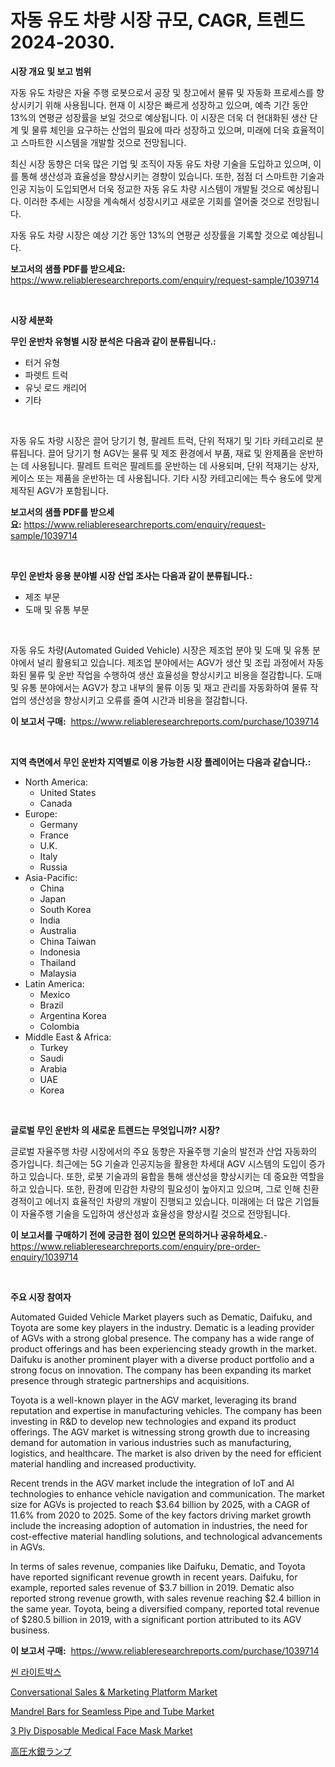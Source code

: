 <p><h1>자동 유도 차량 시장 규모, CAGR, 트렌드 2024-2030.</h1></p><p><strong>시장 개요 및 보고 범위</strong></p>
<p><p>자동 유도 차량은 자율 주행 로봇으로서 공장 및 창고에서 물류 및 자동화 프로세스를 향상시키기 위해 사용됩니다. 현재 이 시장은 빠르게 성장하고 있으며, 예측 기간 동안 13%의 연평균 성장률을 보일 것으로 예상됩니다. 이 시장은 더욱 더 현대화된 생산 단계 및 물류 체인을 요구하는 산업의 필요에 따라 성장하고 있으며, 미래에 더욱 효율적이고 스마트한 시스템을 개발할 것으로 전망됩니다.</p><p>최신 시장 동향은 더욱 많은 기업 및 조직이 자동 유도 차량 기술을 도입하고 있으며, 이를 통해 생산성과 효율성을 향상시키는 경향이 있습니다. 또한, 점점 더 스마트한 기술과 인공 지능이 도입되면서 더욱 정교한 자동 유도 차량 시스템이 개발될 것으로 예상됩니다. 이러한 추세는 시장을 계속해서 성장시키고 새로운 기회를 열어줄 것으로 전망됩니다.</p><p>자동 유도 차량 시장은 예상 기간 동안 13%의 연평균 성장률을 기록할 것으로 예상됩니다.</p></p>
<p><strong>보고서의 샘플 PDF를 받으세요:</strong> <a href="https://www.reliableresearchreports.com/enquiry/request-sample/1039714">https://www.reliableresearchreports.com/enquiry/request-sample/1039714</a></p>
<p>&nbsp;</p>
<p><strong>시장 세분화</strong></p>
<p><strong>무인 운반차 유형별 시장 분석은 다음과 같이 분류됩니다.:</strong></p>
<p><ul><li>터거 유형</li><li>파렛트 트럭</li><li>유닛 로드 캐리어</li><li>기타</li></ul></p>
<p>&nbsp;</p>
<p><p>자동 유도 차량 시장은 끌어 당기기 형, 팔레트 트럭, 단위 적재기 및 기타 카테고리로 분류됩니다. 끌어 당기기 형 AGV는 물류 및 제조 환경에서 부품, 재료 및 완제품을 운반하는 데 사용됩니다. 팔레트 트럭은 팔레트를 운반하는 데 사용되며, 단위 적재기는 상자, 케이스 또는 제품을 운반하는 데 사용됩니다. 기타 시장 카테고리에는 특수 용도에 맞게 제작된 AGV가 포함됩니다.</p></p>
<p><strong>보고서의 샘플 PDF를 받으세요:</strong>&nbsp;<a href="https://www.reliableresearchreports.com/enquiry/request-sample/1039714">https://www.reliableresearchreports.com/enquiry/request-sample/1039714</a></p>
<p>&nbsp;</p>
<p><strong> 무인 운반차 응용 분야별 시장 산업 조사는 다음과 같이 분류됩니다.:</strong></p>
<p><ul><li>제조 부문</li><li>도매 및 유통 부문</li></ul></p>
<p>&nbsp;</p>
<p><p>자동 유도 차량(Automated Guided Vehicle) 시장은 제조업 분야 및 도매 및 유통 분야에서 널리 활용되고 있습니다. 제조업 분야에서는 AGV가 생산 및 조립 과정에서 자동화된 물류 및 운반 작업을 수행하여 생산 효율성을 향상시키고 비용을 절감합니다. 도매 및 유통 분야에서는 AGV가 창고 내부의 물류 이동 및 재고 관리를 자동화하여 물류 작업의 생산성을 향상시키고 오류를 줄여 시간과 비용을 절감합니다.</p></p>
<p><strong>이 보고서 구매:</strong>&nbsp; <a href="https://www.reliableresearchreports.com/purchase/1039714">https://www.reliableresearchreports.com/purchase/1039714</a></p>
<p>&nbsp;</p>
<p><strong>지역 측면에서 무인 운반차 지역별로 이용 가능한 시장 플레이어는 다음과 같습니다.:</strong></p>
<p><ul>
    <li>
        North America:
        <ul>
            <li>United States</li>
            <li>Canada</li>
        </ul>
    </li>
    <li>
        Europe:
        <ul>
            <li>Germany</li>
            <li>France</li>
            <li>U.K.</li>
            <li>Italy</li>
            <li>Russia</li>
        </ul>
    </li>
    <li>
        Asia-Pacific:
        <ul>
            <li>China</li>
            <li>Japan</li>
            <li>South Korea</li>
            <li>India</li>
            <li>Australia</li>
            <li>China Taiwan</li>
            <li>Indonesia</li>
            <li>Thailand</li>
            <li>Malaysia</li>
        </ul>
    </li>
    <li>
        Latin America:
        <ul>
            <li>Mexico</li>
            <li>Brazil</li>
            <li>Argentina Korea</li>
            <li>Colombia</li>
        </ul>
    </li>
    <li>
        Middle East & Africa:
        <ul>
            <li>Turkey</li>
            <li>Saudi</li>
            <li>Arabia</li>
            <li>UAE</li>
            <li>Korea</li>
        </ul>
    </li>
    </ul></p>
<p>&nbsp;</p>
<p><strong>글로벌 무인 운반차 의 새로운 트렌드는 무엇입니까? 시장?</strong></p>
<p><p>글로벌 자율주행 차량 시장에서의 주요 동향은 자율주행 기술의 발전과 산업 자동화의 증가입니다. 최근에는 5G 기술과 인공지능을 활용한 차세대 AGV 시스템의 도입이 증가하고 있습니다. 또한, 로봇 기술과의 융합을 통해 생산성을 향상시키는 데 중요한 역할을 하고 있습니다. 또한, 환경에 민감한 차량의 필요성이 높아지고 있으며, 그로 인해 친환경적이고 에너지 효율적인 차량의 개발이 진행되고 있습니다. 미래에는 더 많은 기업들이 자율주행 기술을 도입하여 생산성과 효율성을 향상시킬 것으로 전망됩니다.</p></p>
<p><strong>이 보고서를 구매하기 전에 궁금한 점이 있으면 문의하거나 공유하세요.</strong>- <a href="https://www.reliableresearchreports.com/enquiry/pre-order-enquiry/1039714">https://www.reliableresearchreports.com/enquiry/pre-order-enquiry/1039714</a></p>
<p>&nbsp;</p>
<p><strong>주요 시장 참여자</strong></p>
<p><p>Automated Guided Vehicle Market players such as Dematic, Daifuku, and Toyota are some key players in the industry. Dematic is a leading provider of AGVs with a strong global presence. The company has a wide range of product offerings and has been experiencing steady growth in the market. Daifuku is another prominent player with a diverse product portfolio and a strong focus on innovation. The company has been expanding its market presence through strategic partnerships and acquisitions.</p><p>Toyota is a well-known player in the AGV market, leveraging its brand reputation and expertise in manufacturing vehicles. The company has been investing in R&D to develop new technologies and expand its product offerings. The AGV market is witnessing strong growth due to increasing demand for automation in various industries such as manufacturing, logistics, and healthcare. The market is also driven by the need for efficient material handling and increased productivity.</p><p>Recent trends in the AGV market include the integration of IoT and AI technologies to enhance vehicle navigation and communication. The market size for AGVs is projected to reach $3.64 billion by 2025, with a CAGR of 11.6% from 2020 to 2025. Some of the key factors driving market growth include the increasing adoption of automation in industries, the need for cost-effective material handling solutions, and technological advancements in AGVs.</p><p>In terms of sales revenue, companies like Daifuku, Dematic, and Toyota have reported significant revenue growth in recent years. Daifuku, for example, reported sales revenue of $3.7 billion in 2019. Dematic also reported strong revenue growth, with sales revenue reaching $2.4 billion in the same year. Toyota, being a diversified company, reported total revenue of $280.5 billion in 2019, with a significant portion attributed to its AGV business.</p></p>
<p><strong>이 보고서 구매:</strong>&nbsp;&nbsp;<a href="https://www.reliableresearchreports.com/purchase/1039714">https://www.reliableresearchreports.com/purchase/1039714</a></p>
<p><p><a href="https://github.com/vsoq0zknh59/Market-Research-Report-List-1/blob/main/4736754239.md">씬 라이트박스</a></p><p><a href="https://issuu.com/reportprime-2/docs/conversational-sales-marketing-platform-market-siz">Conversational Sales & Marketing Platform Market</a></p><p><a href="https://github.com/globismark/Market-Research-Report-List-2/blob/main/mandrel-bars-for-seamless-pipe-and-tube-market.md">Mandrel Bars for Seamless Pipe and Tube Market</a></p><p><a href="https://issuu.com/reportprime-2/docs/3-ply-disposable-medical-face-mask-market-size-203">3 Ply Disposable Medical Face Mask Market</a></p><p><a href="https://github.com/bevdtkn4419963/Market-Research-Report-List-1/blob/main/4237018547.md">高圧水銀ランプ</a></p></p>
